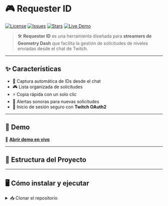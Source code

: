 # 🎮 Requester ID

[![License](https://img.shields.io/github/license/printhelloworldasdas/Requester-ID?color=blue)](LICENSE)
[![Issues](https://img.shields.io/github/issues/printhelloworldasdas/Requester-ID)](https://github.com/printhelloworldasdas/Requester-ID/issues)
[![Stars](https://img.shields.io/github/stars/printhelloworldasdas/Requester-ID?style=social)](https://github.com/printhelloworldasdas/Requester-ID/stargazers)
[![Live Demo](https://img.shields.io/badge/Live-Demo-green?style=for-the-badge)](https://requester-bot.vercel.app/)

> 🛠️ **Requester ID** es una herramienta diseñada para **streamers de Geometry Dash** que facilita la gestión de solicitudes de niveles enviadas desde el chat de Twitch.

---

## ✨ Características

- 📌 Captura automática de IDs desde el chat  
- 🎮 Lista organizada de solicitudes  
- ⚡ Copia rápida con un solo clic  
- 🔔 Alertas sonoras para nuevas solicitudes  
- 🔑 Inicio de sesión seguro con **Twitch OAuth2**

---

## 🚀 Demo

🔗 [**Abrir demo en vivo**](https://requester-bot.vercel.app/)

---

## 📂 Estructura del Proyecto

---

## 🖥️ Cómo instalar y ejecutar

<details>
<summary>📥 Clonar el repositorio</summary>

```bash
git clone https://github.com/printhelloworldasdas/Requester-ID.git
cd Requester-ID
